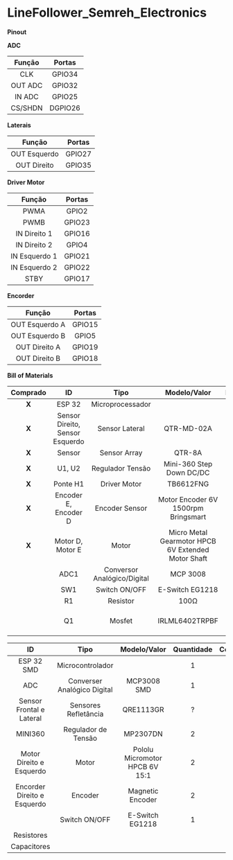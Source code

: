 # LineFollower_Semreh_Electronics

**Pinout**

**ADC**

| Função | Portas |
| :---: | :---: |
| CLK | GPIO34 |
| OUT ADC | GPIO32 |
| IN ADC | GPIO25 |
| CS/SHDN | DGPIO26 |

**Laterais**

| Função | Portas |
| :---: | :---: |
| OUT Esquerdo | GPIO27 |
| OUT Direito | GPIO35 |

**Driver Motor**

| Função | Portas |
| :---: | :---: |
| PWMA | GPIO2 |
| PWMB | GPIO23 |
| IN Direito 1 | GPIO16 |
| IN Direito 2 | GPIO4 |
| IN Esquerdo 1 | GPIO21 |
| IN Esquerdo 2 | GPIO22 |
| STBY | GPIO17 |

**Encorder**

| Função | Portas |
| :---: | :---: |
| OUT Esquerdo A | GPIO15 |
| OUT Esquerdo B | GPIO5 |
| OUT Direito A | GPIO19 |
| OUT Direito B | GPIO18 |


**Bill of Materials**

| Comprado  | ID | Tipo | Modelo/Valor | Package | Quantidade |
| :---: | :---: | :---: | :---: | :---: | :---: |
| **X** | ESP 32 | Microprocessador |  |  | 1 |
| **X** | Sensor Direito, Sensor Esquerdo | Sensor Lateral | QTR-MD-02A |  | 2 |
| **X** | Sensor | Sensor Array | QTR-8A |  | 1 | 
| **X** | U1, U2 | Regulador Tensão | Mini-360 Step Down DC/DC |  | 2 |
| **X** | Ponte H1 | Driver Motor | TB6612FNG |  | 1 |
| **X** | Encoder E, Encoder D | Encoder Sensor | Motor Encoder 6V 1500rpm Bringsmart |  | 2 |
| **X** | Motor D, Motor E | Motor | Micro Metal Gearmotor HPCB 6V Extended Motor Shaft |  | 2 |
|  | ADC1 | Conversor Analógico/Digital | MCP 3008 |  | 1 |
|  | SW1 | Switch ON/OFF | E-Switch EG1218 |  | 1 |
|  | R1 | Resistor | 100Ω | R2010 | 1 |
|  | Q1 | Mosfet | IRLML6402TRPBF | Micro3™ (SOT-23) | 1 |

| ID | Tipo | Modelo/Valor | Quantidade| Comprado |
| :---: | :---: | :---: | :---: | :---: |
| ESP 32 SMD | Microcontrolador |  | 1 | S |
| ADC | Converser Analógico Digital | MCP3008 SMD | 1 | N |
| Sensor Frontal e Lateral | Sensores Refletância | QRE1113GR | ? | S |
| MINI360 | Regulador de Tensão | MP2307DN | 2 | S |
| Motor Direito e Esquerdo | Motor | Pololu Micromotor HPCB 6V 15:1 | 2 | S |
| Encorder Direito e Esquerdo | Encoder | Magnetic Encoder | 2 | S |
|  | Switch ON/OFF | E-Switch EG1218 | 1 | N |
| Resistores |
| Capacitores |
